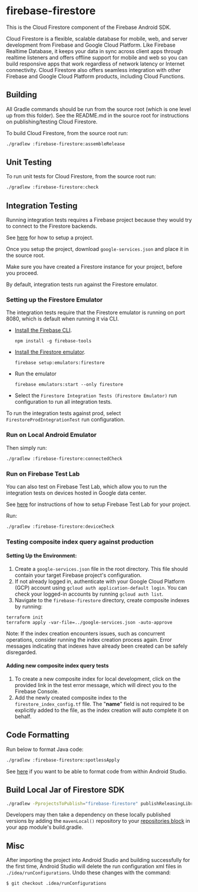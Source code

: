 # firebase-firestore

This is the Cloud Firestore component of the Firebase Android SDK.

Cloud Firestore is a flexible, scalable database for mobile, web, and server development from
Firebase and Google Cloud Platform. Like Firebase Realtime Database, it keeps your data in sync
across client apps through realtime listeners and offers offline support for mobile and web so you
can build responsive apps that work regardless of network latency or Internet connectivity. Cloud
Firestore also offers seamless integration with other Firebase and Google Cloud Platform products,
including Cloud Functions.

## Building

All Gradle commands should be run from the source root (which is one level up from this folder). See
the README.md in the source root for instructions on publishing/testing Cloud Firestore.

To build Cloud Firestore, from the source root run:

```bash
./gradlew :firebase-firestore:assembleRelease
```

## Unit Testing

To run unit tests for Cloud Firestore, from the source root run:

```bash
./gradlew :firebase-firestore:check
```

## Integration Testing

Running integration tests requires a Firebase project because they would try to connect to the
Firestore backends.

See [here](../README.md#project-setup) for how to setup a project.

Once you setup the project, download `google-services.json` and place it in the source root.

Make sure you have created a Firestore instance for your project, before you proceed.

By default, integration tests run against the Firestore emulator.

### Setting up the Firestore Emulator

The integration tests require that the Firestore emulator is running on port 8080, which is default
when running it via CLI.

- [Install the Firebase CLI](https://firebase.google.com/docs/cli/).
  ```
  npm install -g firebase-tools
  ```
- [Install the Firestore emulator](https://firebase.google.com/docs/firestore/security/test-rules-emulator#install_the_emulator).
  ```
  firebase setup:emulators:firestore
  ```
- Run the emulator
  ```
  firebase emulators:start --only firestore
  ```
- Select the `Firestore Integration Tests (Firestore Emulator)` run configuration to run all
  integration tests.

To run the integration tests against prod, select `FirestoreProdIntegrationTest` run configuration.

### Run on Local Android Emulator

Then simply run:

```bash
./gradlew :firebase-firestore:connectedCheck
```

### Run on Firebase Test Lab

You can also test on Firebase Test Lab, which allow you to run the integration tests on devices
hosted in Google data center.

See [here](../README.md#running-integration-tests-on-firebase-test-lab) for instructions of how to
setup Firebase Test Lab for your project.

Run:

```bash
./gradlew :firebase-firestore:deviceCheck
```

### Testing composite index query against production

#### Setting Up the Environment:

1. Create a `google-services.json` file in the root directory. This file should contain your target
   Firebase project's configuration.
2. If not already logged in, authenticate with your Google Cloud Platform (GCP) account using
   `gcloud auth application-default login`. You can check your logged-in accounts by running
   `gcloud auth list`.
3. Navigate to the `firebase-firestore` directory, create composite indexes by running:

```
terraform init
terraform apply -var-file=../google-services.json -auto-approve
```

Note: If the index creation encounters issues, such as concurrent operations, consider running the
index creation process again. Error messages indicating that indexes have already been created can
be safely disregarded.

#### Adding new composite index query tests

1. To create a new composite index for local development, click on the provided link in the test
   error message, which will direct you to the Firebase Console.
2. Add the newly created composite index to the `firestore_index_config.tf` file. The "**name**"
   field is not required to be explicitly added to the file, as the index creation will auto
   complete it on behalf.

## Code Formatting

Run below to format Java code:

```bash
./gradlew :firebase-firestore:spotlessApply
```

See [here](../README.md#code-formatting) if you want to be able to format code from within Android
Studio.

## Build Local Jar of Firestore SDK

```bash
./gradlew -PprojectsToPublish="firebase-firestore" publishReleasingLibrariesToMavenLocal
```

Developers may then take a dependency on these locally published versions by adding the
`mavenLocal()` repository to your
[repositories block](https://docs.gradle.org/current/userguide/declaring_repositories.html) in your
app module's build.gradle.

## Misc

After importing the project into Android Studio and building successfully for the first time,
Android Studio will delete the run configuration xml files in `./idea/runConfigurations`. Undo these
changes with the command:

```
$ git checkout .idea/runConfigurations
```

